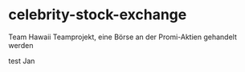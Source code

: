 # celebrity-stock-exchange
Team Hawaii Teamprojekt, eine Börse an der Promi-Aktien gehandelt werden

test Jan